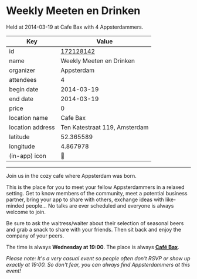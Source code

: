 # Weekly Meeten en Drinken
Held at 2014-03-19 at Cafe Bax with 4 Appsterdammers.
        
|Key|Value
|---|---|
|id|[172128142](https://www.meetup.com/appsterdam/events/172128142/)|
|name|Weekly Meeten en Drinken|
|organizer|Appsterdam|
|attendees|4|
|begin date|2014-03-19|
|end date|2014-03-19|
|price|0|
|location name|Cafe Bax|
|location address|Ten Katestraat 119, Amsterdam|
|latitude|52.365589|
|longitude|4.867978|
|(in-app) icon|🍺|

---

Join us in the cozy cafe where Appsterdam was born.

This is the place for you to meet your fellow Appsterdammers in a relaxed setting. Get to know members of the community, meet a potential business partner, bring your app to share with others, exchange ideas with like-minded people... No talks are ever scheduled and everyone is always welcome to join.

Be sure to ask the waitress/waiter about their selection of seasonal beers and grab a snack to share with your friends. Then sit back and enjoy the company of your peers.

The time is always **Wednesday at 19:00**. The place is always **[Café Bax](http://www.cafebax.nl/)**.

*Please note: It's a very casual event so people often don't RSVP or show up exactly at 19:00. So don't fear, you can *always* find Appsterdammers at this event!*


